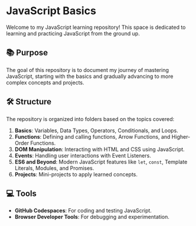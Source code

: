 
# JavaScript Basics

Welcome to my JavaScript learning repository! This space is dedicated to learning and practicing JavaScript from the ground up.

## 📚 Purpose

The goal of this repository is to document my journey of mastering JavaScript, starting with the basics and gradually advancing to more complex concepts and projects.

## 🛠️ Structure

The repository is organized into folders based on the topics covered:

1. **Basics**: Variables, Data Types, Operators, Conditionals, and Loops.
2. **Functions**: Defining and calling functions, Arrow Functions, and Higher-Order Functions.
3. **DOM Manipulation**: Interacting with HTML and CSS using JavaScript.
4. **Events**: Handling user interactions with Event Listeners.
5. **ES6 and Beyond**: Modern JavaScript features like `let`, `const`, Template Literals, Modules, and Promises.
6. **Projects**: Mini-projects to apply learned concepts.

## 💻 Tools

- **GitHub Codespaces**: For coding and testing JavaScript.
- **Browser Developer Tools**: For debugging and experimentation.

